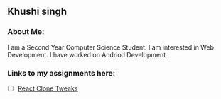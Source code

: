 ## Khushi singh

### About Me:
 I am a Second Year Computer Science Student. I am interested in Web Development. I have worked on Andriod Development
### Links to my assignments here:

<!--
Building To Do lists in GitHub Markdown
- [ ] This task is not completed
- [ ] This task is completed
-->

<!-- Add Your assignments as a To Do List -->

<!-- - [ ] [Name of the file](Link to view the code) -->
- [ ] [React Clone Tweaks](#)

